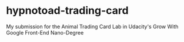 # hypnotoad-trading-card
My submission for the Animal Trading Card Lab in Udacity's Grow With Google Front-End Nano-Degree
